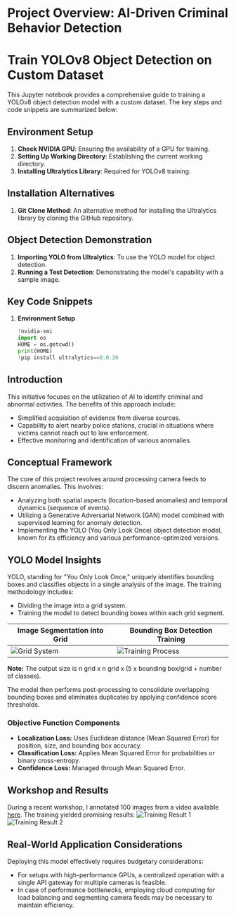 # Project Overview: AI-Driven Criminal Behavior Detection
# Train YOLOv8 Object Detection on Custom Dataset

This Jupyter notebook provides a comprehensive guide to training a YOLOv8 object detection model with a custom dataset. The key steps and code snippets are summarized below:

## Environment Setup
1. **Check NVIDIA GPU**: Ensuring the availability of a GPU for training.
2. **Setting Up Working Directory**: Establishing the current working directory.
3. **Installing Ultralytics Library**: Required for YOLOv8 training.

## Installation Alternatives
1. **Git Clone Method**: An alternative method for installing the Ultralytics library by cloning the GitHub repository.

## Object Detection Demonstration
1. **Importing YOLO from Ultralytics**: To use the YOLO model for object detection.
2. **Running a Test Detection**: Demonstrating the model's capability with a sample image.

## Key Code Snippets
1. **Environment Setup**
   ```python
   !nvidia-smi
   import os
   HOME = os.getcwd()
   print(HOME)
   !pip install ultralytics==8.0.20

## Introduction
This initiative focuses on the utilization of AI to identify criminal and abnormal activities. The benefits of this approach include:
- Simplified acquisition of evidence from diverse sources.
- Capability to alert nearby police stations, crucial in situations where victims cannot reach out to law enforcement.
- Effective monitoring and identification of various anomalies.

## Conceptual Framework
The core of this project revolves around processing camera feeds to discern anomalies. This involves:
- Analyzing both spatial aspects (location-based anomalies) and temporal dynamics (sequence of events).
- Utilizing a Generative Adversarial Network (GAN) model combined with supervised learning for anomaly detection.
- Implementing the YOLO (You Only Look Once) object detection model, known for its efficiency and various performance-optimized versions.

## YOLO Model Insights
YOLO, standing for "You Only Look Once," uniquely identifies bounding boxes and classifies objects in a single analysis of the image. The training methodology includes:
- Dividing the image into a grid system.
- Training the model to detect bounding boxes within each grid segment.
  
| Image Segmentation into Grid | Bounding Box Detection Training |
|------------------------------|---------------------------------|
| ![Grid System](image-2.png)  | ![Training Process](image-1.png)|

**Note:** The output size is n grid x n grid x (5 x bounding box/grid + number of classes).

The model then performs post-processing to consolidate overlapping bounding boxes and eliminates duplicates by applying confidence score thresholds.

### Objective Function Components
- **Localization Loss:** Uses Euclidean distance (Mean Squared Error) for position, size, and bounding box accuracy.
- **Classification Loss:** Applies Mean Squared Error for probabilities or binary cross-entropy.
- **Confidence Loss:** Managed through Mean Squared Error.

## Workshop and Results
During a recent workshop, I annotated 100 images from a video available [here](https://app.roboflow.com/ds/8iISTGAJ0P?key=9s7qZp3oqr). The training yielded promising results:
![Training Result 1](image-3.png)
![Training Result 2](image-4.png)

## Real-World Application Considerations
Deploying this model effectively requires budgetary considerations:
- For setups with high-performance GPUs, a centralized operation with a single API gateway for multiple cameras is feasible.
- In case of performance bottlenecks, employing cloud computing for load balancing and segmenting camera feeds may be necessary to maintain efficiency.

